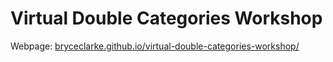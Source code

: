 # Virtual Double Categories Workshop

Webpage: [bryceclarke.github.io/virtual-double-categories-workshop/](https://bryceclarke.github.io/virtual-double-categories-workshop/)
